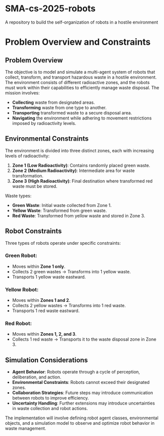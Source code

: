 # SMA-cs-2025-robots
A repository to build the self-organization of robots in a hostile environment

# Problem Overview and Constraints

## Problem Overview
The objective is to model and simulate a multi-agent system of robots that collect, transform, and transport hazardous waste in a hostile environment. The environment consists of different radioactive zones, and the robots must work within their capabilities to efficiently manage waste disposal. The mission involves:
- **Collecting** waste from designated areas.
- **Transforming** waste from one type to another.
- **Transporting** transformed waste to a secure disposal area.
- **Navigating** the environment while adhering to movement restrictions imposed by radioactivity levels.

## Environmental Constraints
The environment is divided into three distinct zones, each with increasing levels of radioactivity:
1. **Zone 1 (Low Radioactivity)**: Contains randomly placed green waste.
2. **Zone 2 (Medium Radioactivity)**: Intermediate area for waste transformation.
3. **Zone 3 (High Radioactivity)**: Final destination where transformed red waste must be stored.

Waste types:
- **Green Waste**: Initial waste collected from Zone 1.
- **Yellow Waste**: Transformed from green waste.
- **Red Waste**: Transformed from yellow waste and stored in Zone 3.

## Robot Constraints
Three types of robots operate under specific constraints:
### Green Robot:
- Moves within **Zone 1 only**.
- Collects 2 green wastes → Transforms into 1 yellow waste.
- Transports 1 yellow waste eastward.

### Yellow Robot:
- Moves within **Zones 1 and 2**.
- Collects 2 yellow wastes → Transforms into 1 red waste.
- Transports 1 red waste eastward.

### Red Robot:
- Moves within **Zones 1, 2, and 3**.
- Collects 1 red waste → Transports it to the waste disposal zone in Zone 3.

## Simulation Considerations
- **Agent Behavior**: Robots operate through a cycle of perception, deliberation, and action.
- **Environmental Constraints**: Robots cannot exceed their designated zones.
- **Collaboration Strategies**: Future steps may introduce communication between robots to improve efficiency.
- **Uncertainty Handling**: Further extensions may introduce uncertainties in waste collection and robot actions.

The implementation will involve defining robot agent classes, environmental objects, and a simulation model to observe and optimize robot behavior in waste management.

